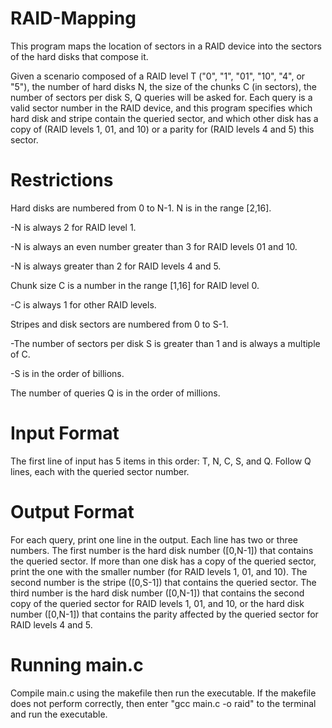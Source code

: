 # RAID-Mapping
This program maps the location of sectors in a RAID device into the sectors of the hard disks that compose it.

Given a scenario composed of a RAID level T ("0", "1", "01", "10", "4", or "5"), the number of hard disks N, the size of the chunks C (in sectors), the number of sectors per disk S, Q queries will be asked for. Each query is a valid sector number in the RAID device, and this program specifies which hard disk and stripe contain the queried sector, and which other disk has a copy of (RAID levels 1, 01, and 10) or a parity for (RAID levels 4 and 5) this sector. 

# Restrictions
Hard disks are numbered from 0 to N-1. N is in the range [2,16].
  
  -N is always 2 for RAID level 1.

  -N is always an even number greater than 3 for RAID levels 01 and 10.
  
  -N is always greater than 2 for RAID levels 4 and 5.
  
Chunk size C is a number in the range [1,16] for RAID level 0.
  
  -C is always 1 for other RAID levels.
  
Stripes and disk sectors are numbered from 0 to S-1.
  
  -The number of sectors per disk S is greater than 1 and is always a multiple of C.
  
  -S is in the order of billions.
  
The number of queries Q is in the order of millions.

# Input Format
The first line of input has 5 items in this order: T, N, C, S, and Q. Follow Q lines, each with the queried sector number.

# Output Format
For each query, print one line in the output. Each line has two or three numbers. The first number is the hard disk number ([0,N-1]) that contains the queried sector. If more than one disk has a copy of the queried sector, print the one with the smaller number (for RAID levels 1, 01, and 10). The second number is the stripe ([0,S-1]) that contains the queried sector. The third number is the hard disk number ([0,N-1]) that contains the second copy of the queried sector for RAID levels 1, 01, and 10, or the hard disk number ([0,N-1]) that contains the parity affected by the queried sector for RAID levels 4 and 5.

# Running main.c
Compile main.c using the makefile then run the executable.
If the makefile does not perform correctly, then enter "gcc main.c -o raid" to the terminal and run the executable.
